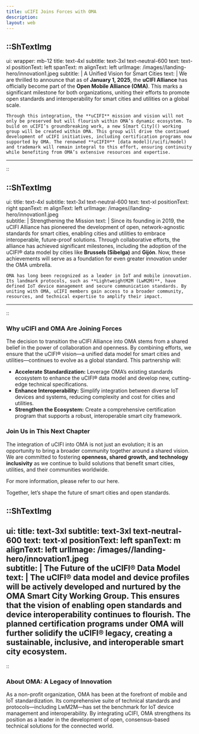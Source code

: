 ```yaml
---
title: uCIFI Joins Forces with OMA
description:
layout: web
---
```


::ShTextImg
---
ui:
    wrapper: mb-12
    title: text-4xl
    subtitle: text-3xl text-neutral-600
    text: text-xl
positionText: left
spanText: m
alignText: left
urlImage: /images//landing-hero/innovation1.jpeg
subtitle: |
    A Unified Vision for Smart Cities
text: |
    We are thrilled to announce that as of **January 1, 2025**, the **uCIFI Alliance** has officially become part of the **Open Mobile Alliance (OMA)**. This marks a significant milestone for both organizations, uniting their efforts to promote open standards and interoperability for smart cities and utilities on a global scale.

    Through this integration, the **uCIFI** mission and vision will not only be preserved but will flourish within OMA’s dynamic ecosystem. To build on uCIFI’s groundbreaking work, a new S[mart City]() working group will be created within OMA. This group will drive the continued development of uCIFI initiatives, including certification programs now supported by OMA. The renowned **uCIFI®** [data model](/ucifi/model) and trademark will remain integral to this effort, ensuring continuity while benefiting from OMA’s extensive resources and expertise.
---
::


::ShTextImg
---
ui:
    title: text-4xl
    subtitle: text-3xl text-neutral-600
    text: text-xl
positionText: right
spanText: m
alignText: left
urlImage: /images//landing-hero/innovation1.jpeg    
subtitle: |
    Strengthening the Mission
text: |
    Since its founding in 2019, the uCIFI Alliance has pioneered the development of open, network-agnostic standards for smart cities, enabling cities and utilities to embrace interoperable, future-proof solutions. Through collaborative efforts, the alliance has achieved significant milestones, including the adoption of the uCIFI® data model by cities like **Brussels (Sibelga)** and **Gijón**. Now, these achievements will serve as a foundation for even greater innovation under the OMA umbrella.

    OMA has long been recognized as a leader in IoT and mobile innovation. Its landmark protocols, such as **LightweightM2M (LwM2M)**, have defined IoT device management and secure communication standards. By uniting with OMA, uCIFI members gain access to a broader community, resources, and technical expertise to amplify their impact.
---
::

### Why uCIFI and OMA Are Joining Forces

The decision to transition the uCIFI Alliance into OMA stems from a shared belief in the power of collaboration and openness. By combining efforts, we ensure that the uCIFI® vision—a unified data model for smart cities and utilities—continues to evolve as a global standard. This partnership will:

- **Accelerate Standardization:** Leverage OMA’s existing standards ecosystem to enhance the uCIFI® data model and develop new, cutting-edge technical specifications.
- **Enhance Interoperability:** Simplify integration between diverse IoT devices and systems, reducing complexity and cost for cities and utilities.
- **Strengthen the Ecosystem:** Create a comprehensive certification program that supports a robust, interoperable smart city framework.

### Join Us in This Next Chapter

The integration of uCIFI into OMA is not just an evolution; it is an opportunity to bring a broader community together around a shared vision. We are committed to fostering **openness, shared growth, and technology inclusivity** as we continue to build solutions that benefit smart cities, utilities, and their communities worldwide.

For more information, please refer to our <a href:="https://www.einpresswire.com/article/766497978/ucifi-alliance-joins-forces-with-oma-specworks" target= "_blank">here</a>.

Together, let’s shape the future of smart cities and open standards.

::ShTextImg
---
ui:
    title: text-3xl
    subtitle: text-3xl text-neutral-600
    text: text-xl
positionText: left
spanText: m
alignText: left
urlImage: /images//landing-hero/innovation1.jpeg    
subtitle: |
    The Future of the uCIFI® Data Model
text: |
    The uCIFI® data model and device profiles will be actively developed and nurtured by the OMA Smart City Working Group. This ensures that the vision of enabling **open standards and device interoperability** continues to flourish. The planned certification programs under OMA will further solidify the uCIFI® legacy, creating a sustainable, inclusive, and interoperable smart city ecosystem.
---
::

### About OMA: A Legacy of Innovation

As a non-profit organization, OMA has been at the forefront of mobile and IoT standardization. Its comprehensive suite of technical standards and protocols—including LwM2M—has set the benchmark for IoT device management and interoperability. By integrating uCIFI, OMA strengthens its position as a leader in the development of open, consensus-based technical solutions for the connected world.

